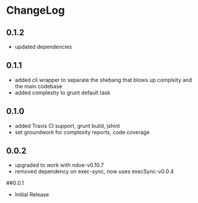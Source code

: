 # ChangeLog

## 0.1.2
- updated dependencies


## 0.1.1
- added cli wrapper to separate the shebang that blows up complxity and the
  main codebase
- added complexity to grunt default task


## 0.1.0
- added Travis CI support, grunt build, jshint
- set groundwork for complexity reports, code coverage


## 0.0.2
- upgraded to work with ndoe-v0.10.7
- removed dependency on exec-sync, now uses execSync-v0.0.4


##0.0.1
- Initial Release
